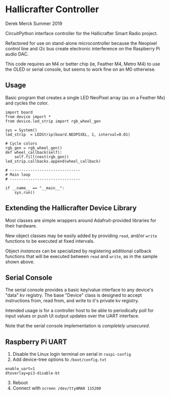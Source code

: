 Hallicrafter Controller
=======================

Derek Merck
Summer 2019

CircuitPython interface controller for the Hallicrafter Smart Radio project.
  
Refactored for use on stand-alone microcontroller because the Neopixel control line and i2c bus create electronic interference on the Raspberry Pi audio DAC.

This code requires an M4 or better chip (ie, Feather M4, Metro M4) to use the OLED or serial console, but seems to work fine on an M0 otherwise.

Usage
-----------------------

Basic program that creates a single LED NeoPixel array (as on a Feather Mx) and cycles the color.

```.python
import board
from device import *
from device.led_strip import rgb_wheel_gen

sys = System()
led_strip  = LEDStrip(board.NEOPIXEL, 1, interval=0.01)

# Cycle colors
rgb_gen = rgb_wheel_gen()
def wheel_callback(self):
    self.fill(next(rgb_gen))
led_strip.callbacks.append(wheel_callback)

# -------------------------------
# Main loop
# -------------------------------

if __name__ == "__main__":
    sys.run()

```


Extending the Hallicrafter Device Library
-----------------------

Most classes are simple wrappers around Adafruit-provided libraries for their hardware.
  
New object classes may be easily added by providing `read`, and/or `write` functions to be executed at fixed intervals.  

Object _instances_ can be specialized by registering additional callback functions that will be executed between `read` and `write`, as in the sample shown above.


Serial Console
-----------------------

The serial console provides a basic key/value interface to any device's "data" kv registry.  The base "Device" class is designed to accept instructions from, read from, and write to it's private kv registry.

Intended usage is for a controller host to be able to periodically poll for input values or push UI output updates over the UART interface.

Note that the serial console implementation is _completely unsecured_.


Raspberry Pi UART
----------------------

1. Disable the Linux login terminal on serial in `raspi-config`
2. Add device-tree options to `/boot/config.txt`

```
enable_uart=1
dtoverlay=pi3-disable-bt
```

3. Reboot
4. Connect with `screen /dev/ttyAMA0 115200`


